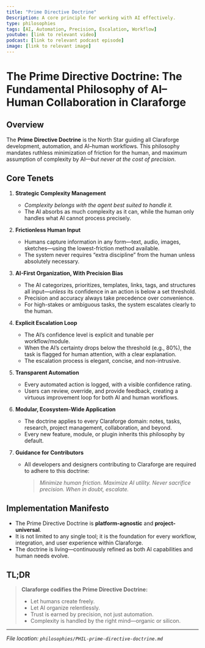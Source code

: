 ```yaml
---
title: "Prime Directive Doctrine"
Description: A core principle for working with AI effectively.
type: philosophies
tags: [AI, Automation, Precision, Escalation, Workflow]
youtube: [link to relevant video]
podcast: [link to relevant podcast episode]
image: [link to relevant image]
---
```


# The Prime Directive Doctrine: The Fundamental Philosophy of AI–Human Collaboration in Claraforge

## Overview

The **Prime Directive Doctrine** is the North Star guiding all Claraforge development, automation, and AI–human workflows. This philosophy mandates ruthless minimization of friction for the human, and maximum assumption of complexity by AI—*but never at the cost of precision*.

## Core Tenets

1. **Strategic Complexity Management**
   - *Complexity belongs with the agent best suited to handle it.*
   - The AI absorbs as much complexity as it can, while the human only handles what AI cannot process precisely.

2. **Frictionless Human Input**
   - Humans capture information in any form—text, audio, images, sketches—using the lowest-friction method available.
   - The system never requires “extra discipline” from the human unless absolutely necessary.

3. **AI-First Organization, With Precision Bias**
   - The AI categorizes, prioritizes, templates, links, tags, and structures all input—*unless* its confidence in an action is below a set threshold.
   - Precision and accuracy always take precedence over convenience.
   - For high-stakes or ambiguous tasks, the system escalates clearly to the human.

4. **Explicit Escalation Loop**
   - The AI’s confidence level is explicit and tunable per workflow/module.
   - When the AI’s certainty drops below the threshold (e.g., 80%), the task is flagged for human attention, with a clear explanation.
   - The escalation process is elegant, concise, and non-intrusive.

5. **Transparent Automation**
   - Every automated action is logged, with a visible confidence rating.
   - Users can review, override, and provide feedback, creating a virtuous improvement loop for both AI and human workflows.

6. **Modular, Ecosystem-Wide Application**
   - The doctrine applies to every Claraforge domain: notes, tasks, research, project management, collaboration, and beyond.
   - Every new feature, module, or plugin inherits this philosophy by default.

7. **Guidance for Contributors**
   - All developers and designers contributing to Claraforge are required to adhere to this doctrine:
     > *Minimize human friction. Maximize AI utility. Never sacrifice precision. When in doubt, escalate.*

## Implementation Manifesto

- The Prime Directive Doctrine is **platform-agnostic** and **project-universal**.
- It is not limited to any single tool; it is the foundation for every workflow, integration, and user experience within Claraforge.
- The doctrine is living—continuously refined as both AI capabilities and human needs evolve.

## TL;DR

> **Claraforge codifies the Prime Directive Doctrine:**  
>
> - Let humans create freely.  
> - Let AI organize relentlessly.  
> - Trust is earned by precision, not just automation.  
> - Complexity is handled by the right mind—organic or silicon.  

---

*File location: `philosophies/PHIL-prime-directive-doctrine.md`*
